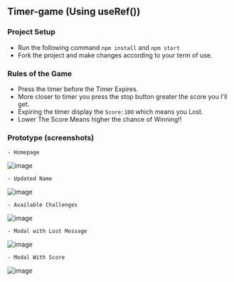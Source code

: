 ## Timer-game (Using useRef())

### Project Setup
 - Run the following command ```npm install``` and ```npm start```
 - Fork the project and make changes according to your term of use.

### Rules of the Game
 - Press the timer before the Timer Expires.
 - More closer to timer you press the stop button greater the score you I'll get.
 - Expiring the timer display the ```Score:100``` which means you Lost.
 - Lower The Score Means higher the chance of Winning!!

### Prototype (screenshots)


    - Homepage
![image](https://firebasestorage.googleapis.com/v0/b/fir-tutorial-1-2e338.appspot.com/o/IMG-20240706-WA0046.jpg?alt=media&token=5feb3c4e-bc50-4844-aed5-61bff7f1fb36)


    - Updated Name
![image](https://firebasestorage.googleapis.com/v0/b/fir-tutorial-1-2e338.appspot.com/o/IMG-20240706-WA0047.jpg?alt=media&token=137ad925-27e8-4add-9ee7-a8d1ae878717)


    - Available Challenges
![image](https://firebasestorage.googleapis.com/v0/b/fir-tutorial-1-2e338.appspot.com/o/IMG-20240706-WA0048.jpg?alt=media&token=1762ccf0-d102-4353-9533-9c6fb516ed7c)


    - Modal with Lost Message
![image](https://firebasestorage.googleapis.com/v0/b/fir-tutorial-1-2e338.appspot.com/o/IMG-20240706-WA0049.jpg?alt=media&token=1a8e9e61-5d47-4f1d-9ce1-6d0788e19eb8)


    - Modal With Score
![image](https://firebasestorage.googleapis.com/v0/b/fir-tutorial-1-2e338.appspot.com/o/IMG-20240706-WA0050.jpg?alt=media&token=e0f36a30-429b-47af-8f5e-504765d9e203)